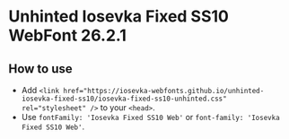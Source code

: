 # Unhinted Iosevka Fixed SS10 WebFont 26.2.1

## How to use

- Add `<link href="https://iosevka-webfonts.github.io/unhinted-iosevka-fixed-ss10/iosevka-fixed-ss10-unhinted.css" rel="stylesheet" />` to your `<head>`.
- Use `fontFamily: 'Iosevka Fixed SS10 Web'` or `font-family: 'Iosevka Fixed SS10 Web'`.
